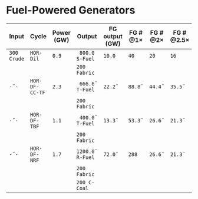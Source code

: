 # Fuel-Powered Generators

|Input|Cycle|Power (GW)|Output|FG output (GW)|FG # @1×|FG # @2×|FG # @2.5×|SFT|
|-----|-----|----------|------|--------------|--------|--------|----------|---|
|`300 Crude`|`HOR-Dil`|`0.9`|` 800.0  S-Fuel`|`10.0`|`40`|`20`|`16`||
||||`200 Fabric`|||||[💾](Fuel/test.sft)|
|`-˝-`|`HOR-DF-CC-TF`|`2.3`|` 666.6¨ T-Fuel`|`22.2¨`|`88.8¨`|`44.4¨`|`35.5¨`||
||||`200 Fabric`|||||[💾](Fuel/test.sft)|
|`-˝-`|`HOR-DF-TBF`|`1.1`|` 400.0¨ T-Fuel`|`13.3¨`|`53.3¨`|`26.6¨`|`21.3¨`||
||||`200 Fabric`|||||[💾](Fuel/test.sft)|
|`-˝-`|`HOR-DF-NRF`|`1.7`|`1200.0¨ R-Fuel`|`72.0¨`|`288`|`26.6¨`|`21.3¨`|[💾](Fuel/test.sft)|
||||`200 Fabric`||||||
||||`200 C-Coal`||||||

